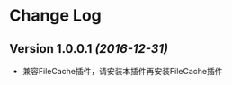 Change Log
==========

Version 1.0.0.1 *(2016-12-31)*
----------------------------

 * 兼容FileCache插件，请安装本插件再安装FileCache插件
